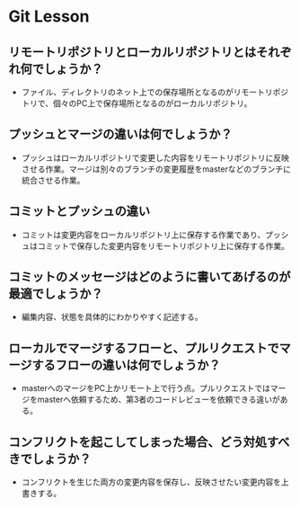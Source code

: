 # Git Lesson

## リモートリポジトリとローカルリポジトリとはそれぞれ何でしょうか？
* ファイル、ディレクトリのネット上での保存場所となるのがリモートリポジトリで、個々のPC上で保存場所となるのがローカルリポジトリ。


## プッシュとマージの違いは何でしょうか？
* プッシュはローカルリポジトリで変更した内容をリモートリポジトリに反映させる作業。マージは別々のブランチの変更履歴をmasterなどのブランチに統合させる作業。

## コミットとプッシュの違い
* コミットは変更内容をローカルリポジトリ上に保存する作業であり、プッシュはコミットで保存した変更内容をリモートリポジトリ上に保存する作業。

## コミットのメッセージはどのように書いてあげるのが最適でしょうか？
* 編集内容、状態を具体的にわかりやすく記述する。



## ローカルでマージするフローと、プルリクエストでマージするフローの違いは何でしょうか？
* masterへのマージをPC上かリモート上で行う点。プルリクエストではマージをmasterへ依頼するため、第3者のコードレビューを依頼できる違いがある。

## コンフリクトを起こしてしまった場合、どう対処すべきでしょうか？
* コンフリクトを生じた両方の変更内容を保存し、反映させたい変更内容を上書きする。